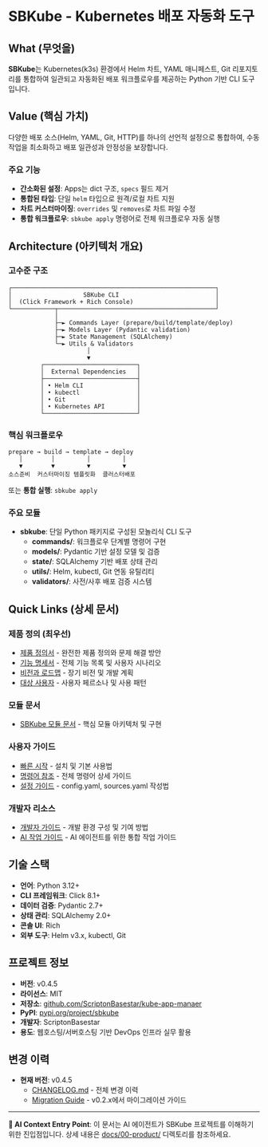 # SBKube - Kubernetes 배포 자동화 도구

## What (무엇을)

**SBKube**는 Kubernetes(k3s) 환경에서 Helm 차트, YAML 매니페스트, Git 리포지토리를 통합하여 일관되고 자동화된 배포 워크플로우를 제공하는 Python 기반 CLI 도구입니다.

## Value (핵심 가치)

다양한 배포 소스(Helm, YAML, Git, HTTP)를 하나의 선언적 설정으로 통합하여, 수동 작업을 최소화하고 배포 일관성과 안정성을 보장합니다.

### 주요 기능

- **간소화된 설정**: Apps는 dict 구조, `specs` 필드 제거
- **통합된 타입**: 단일 `helm` 타입으로 원격/로컬 차트 지원
- **차트 커스터마이징**: `overrides` 및 `removes`로 차트 파일 수정
- **통합 워크플로우**: `sbkube apply` 명령어로 전체 워크플로우 자동 실행

## Architecture (아키텍처 개요)

### 고수준 구조

```
┌─────────────────────────────────────────────────────────┐
│                    SBKube CLI                           │
│  (Click Framework + Rich Console)                       │
└────────────┬────────────────────────────────────────────┘
             │
             ├─► Commands Layer (prepare/build/template/deploy)
             ├─► Models Layer (Pydantic validation)
             ├─► State Management (SQLAlchemy)
             └─► Utils & Validators
                      │
                      ▼
         ┌──────────────────────────┐
         │  External Dependencies   │
         ├──────────────────────────┤
         │ • Helm CLI               │
         │ • kubectl                │
         │ • Git                    │
         │ • Kubernetes API         │
         └──────────────────────────┘
```

### 핵심 워크플로우

```
prepare → build → template → deploy
   │        │         │         │
   ▼        ▼         ▼         ▼
소스준비  커스터마이징 템플릿화  클러스터배포
```

또는 **통합 실행**: `sbkube apply`

### 주요 모듈

- **sbkube**: 단일 Python 패키지로 구성된 모놀리식 CLI 도구
  - **commands/**: 워크플로우 단계별 명령어 구현
  - **models/**: Pydantic 기반 설정 모델 및 검증
  - **state/**: SQLAlchemy 기반 배포 상태 관리
  - **utils/**: Helm, kubectl, Git 연동 유틸리티
  - **validators/**: 사전/사후 배포 검증 시스템

## Quick Links (상세 문서)

### 제품 정의 (최우선)

- [제품 정의서](docs/00-product/product-definition.md) - 완전한 제품 정의와 문제 해결 방안
- [기능 명세서](docs/00-product/product-spec.md) - 전체 기능 목록 및 사용자 시나리오
- [비전과 로드맵](docs/00-product/vision-roadmap.md) - 장기 비전 및 개발 계획
- [대상 사용자](docs/00-product/target-users.md) - 사용자 페르소나 및 사용 패턴

### 모듈 문서

- [SBKube 모듈 문서](docs/10-modules/sbkube/MODULE.md) - 핵심 모듈 아키텍처 및 구현

### 사용자 가이드

- [빠른 시작](docs/01-getting-started/README.md) - 설치 및 기본 사용법
- [명령어 참조](docs/02-features/commands.md) - 전체 명령어 상세 가이드
- [설정 가이드](docs/03-configuration/README.md) - config.yaml, sources.yaml 작성법

### 개발자 리소스

- [개발자 가이드](docs/04-development/README.md) - 개발 환경 구성 및 기여 방법
- [AI 작업 가이드](CLAUDE.md) - AI 에이전트를 위한 통합 작업 가이드

## 기술 스택

- **언어**: Python 3.12+
- **CLI 프레임워크**: Click 8.1+
- **데이터 검증**: Pydantic 2.7+
- **상태 관리**: SQLAlchemy 2.0+
- **콘솔 UI**: Rich
- **외부 도구**: Helm v3.x, kubectl, Git

## 프로젝트 정보

- **버전**: v0.4.5
- **라이선스**: MIT
- **저장소**: [github.com/ScriptonBasestar/kube-app-manaer](https://github.com/ScriptonBasestar/kube-app-manaer)
- **PyPI**: [pypi.org/project/sbkube](https://pypi.org/project/sbkube/)
- **개발자**: ScriptonBasestar
- **용도**: 웹호스팅/서버호스팅 기반 DevOps 인프라 실무 활용

## 변경 이력

- **현재 버전**: v0.4.5
  - [CHANGELOG.md](CHANGELOG.md) - 전체 변경 이력
  - [Migration Guide](docs/MIGRATION.md) - v0.2.x에서 마이그레이션 가이드

______________________________________________________________________

**🎯 AI Context Entry Point**: 이 문서는 AI 에이전트가 SBKube 프로젝트를 이해하기 위한 진입점입니다. 상세 내용은 [docs/00-product/](docs/00-product/)
디렉토리를 참조하세요.
